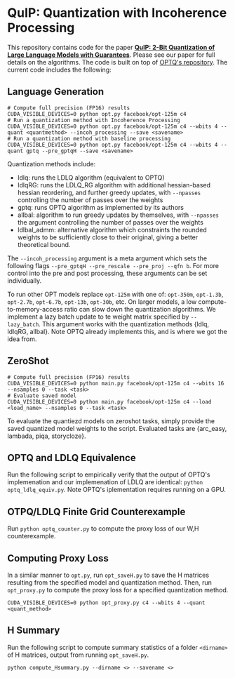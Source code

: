 # QuIP: Quantization with Incoherence Processing

This repository contains code for the paper [**QuIP: 2-Bit Quantization of Large Language Models with Guarantees**](todo). Please see our paper for full details on the algorithms. 
The code is built on top of [OPTQ's repository](https://github.com/IST-DASLab/gptq). The current code includes the following: 

## Language Generation

```
# Compute full precision (FP16) results
CUDA_VISIBLE_DEVICES=0 python opt.py facebook/opt-125m c4
# Run a quantization method with Incoherence Processing
CUDA_VISIBLE_DEVICES=0 python opt.py facebook/opt-125m c4 --wbits 4 --quant <quantmethod> --incoh_processing --save <savename>
# Run a quantization method with baseline processing
CUDA_VISIBLE_DEVICES=0 python opt.py facebook/opt-125m c4 --wbits 4 --quant gptq --pre_gptqH --save <savename>
````

Quantization methods include:
- ldlq: runs the LDLQ algorithm (equivalent to OPTQ)
- ldlqRG: runs the LDLQ_RG algorithm with additional hessian-based hessian reordering, and further greedy updates, with `--npasses` controlling the number of passes over the weights
- gptq: runs OPTQ algorithm as implemented by its authors
- allbal: algorithm to run greedy updates by themselves, with `--npasses` the argument controlling the number of passes over the weights
- ldlbal_admm: alternative algorithm which constraints the rounded weights to be sufficiently close to their original, giving a better theoretical bound.

The `--incoh_processing` argument is a meta argument which sets the following flags `--pre_gptqH --pre_rescale --pre_proj --qfn b`. 
For more control into the pre and post processing, these arguments can be set individually.

To run other OPT models replace `opt-125m` with one of: `opt-350m`, `opt-1.3b`, `opt-2.7b`, `opt-6.7b`, `opt-13b`, `opt-30b`, etc.
On larger models, a low compute-to-memory-access ratio can slow down the quantization algorithms. 
We implement a lazy batch update to te weight matrix specified by `--lazy_batch`.
This argument works with the quantization methods {ldlq, ldlqRG, allbal}.
Note OPTQ already implements this, and is where we got the idea from.

## ZeroShot

```
# Compute full precision (FP16) results 
CUDA_VISIBLE_DEVICES=0 python main.py facebook/opt-125m c4 --wbits 16 --nsamples 0 --task <task>
# Evaluate saved model
CUDA_VISIBLE_DEVICES=0 python main.py facebook/opt-125m c4 --load <load_name> --nsamples 0 --task <task>
```
To evaluate the quantiezd models on zeroshot tasks, simply provide the saved quantized model weights to the script.
Evaluated tasks are {arc_easy, lambada, piqa, storycloze}.


## OPTQ and LDLQ Equivalence
Run the following script to empirically verify that the output of OPTQ's implemenation and our implemenation of LDLQ are identical: `python optq_ldlq_equiv.py`.
Note OPTQ's iplementation requires running on a GPU.

## OTPQ/LDLQ Finite Grid Counterexample
Run `python optq_counter.py` to compute the proxy loss of our W,H counterexample. 

## Computing Proxy Loss
In a similar manner to `opt.py`, run `opt_saveH.py` to save the H matrices resulting from the specified model and quantization method.
Then, run `opt_proxy.py` to compute the proxy loss for a specified quantization method. 
```
CUDA_VISIBLE_DEVICES=0 python opt_proxy.py c4 --wbits 4 --quant <quant_method>
```

## H Summary
Run the following script to compute summary statistics of a folder `<dirname>` of H matrices, output from running `opt_saveH.py`. 
```
python compute_Hsummary.py --dirname <> --savename <> 
```